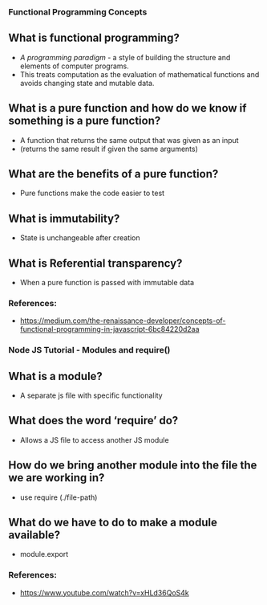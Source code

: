 ### Functional Programming Concepts

## What is functional programming?
* *A programming paradigm* - a style of building the structure and elements of computer programs. 
* This treats computation as the evaluation of mathematical functions and avoids changing state and mutable data.
  
## What is a pure function and how do we know if something is a pure function?
* A function that returns the same output that was given as an input
* (returns the same result if given the same arguments)
  
## What are the benefits of a pure function?
* Pure functions make the code easier to test

## What is immutability?
* State is unchangeable after creation

## What is Referential transparency?
* When a pure function is passed with immutable data

### References:
* <https://medium.com/the-renaissance-developer/concepts-of-functional-programming-in-javascript-6bc84220d2aa>
  
### Node JS Tutorial - Modules and require()

## What is a module?
* A separate js file with specific functionality

## What does the word ‘require’ do?
* Allows a JS file to access another JS module

## How do we bring another module into the file the we are working in?
* use require (./file-path)

## What do we have to do to make a module available?
* module.export

### References:
* <https://www.youtube.com/watch?v=xHLd36QoS4k>
